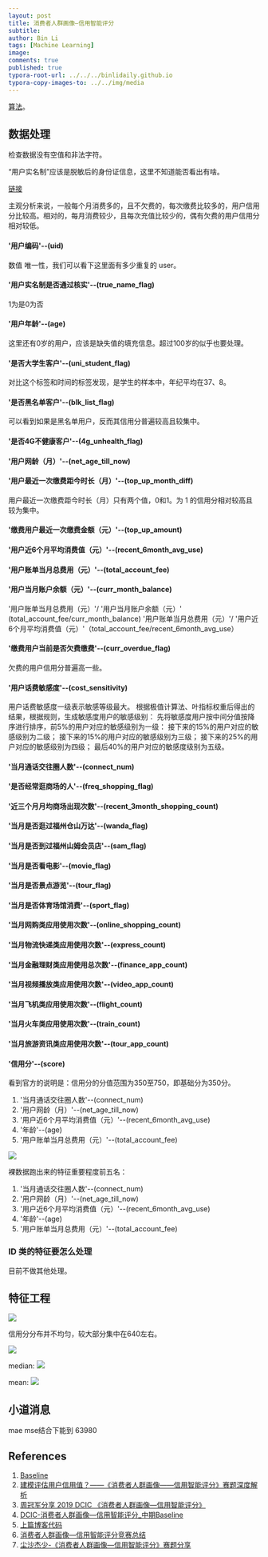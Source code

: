 ```yaml
---
layout: post
title: 消费者人群画像—信用智能评分
subtitle:
author: Bin Li
tags: [Machine Learning]
image: 
comments: true
published: true
typora-root-url: ../../../binlidaily.github.io
typora-copy-images-to: ../../img/media
---
```


[算法](https://www.datafountain.cn/competitions/337/details)。

## 数据处理
检查数据没有空值和非法字符。

“用户实名制”应该是脱敏后的身份证信息，这里不知道能否看出有啥。

[链接](https://www.datafountain.cn/competitions/337/details/code-submit?id=84982)

主观分析来说，一般每个月消费多的，且不欠费的，每次缴费比较多的，用户信用分比较高。相对的，每月消费较少，且每次充值比较少的，偶有欠费的用户信用分相对较低。

#### '用户编码'--(uid)
数值 唯一性，我们可以看下这里面有多少重复的 user。

#### '用户实名制是否通过核实'--(true_name_flag)
1为是0为否

#### '用户年龄'--(age)
这里还有0岁的用户，应该是缺失值的填充信息。超过100岁的似乎也要处理。





#### '是否大学生客户'--(uni_student_flag)
对比这个标签和时间的标签发现，是学生的样本中，年纪平均在37、8。

#### '是否黑名单客户'--(blk_list_flag)
可以看到如果是黑名单用户，反而其信用分普遍较高且较集中。

#### '是否4G不健康客户'--(4g_unhealth_flag)

#### '用户网龄（月）'--(net_age_till_now)

#### '用户最近一次缴费距今时长（月）'--(top_up_month_diff)
用户最近一次缴费距今时长（月）只有两个值，0和1。为 1 的信用分相对较高且较为集中。

#### '缴费用户最近一次缴费金额（元）'--(top_up_amount)

#### '用户近6个月平均消费值（元）'--(recent_6month_avg_use)

#### '用户账单当月总费用（元）'--(total_account_fee)

#### '用户当月账户余额（元）'--(curr_month_balance)
'用户账单当月总费用（元）'/ '用户当月账户余额（元）' (total_account_fee/curr_month_balance)
'用户账单当月总费用（元）'/ '用户近6个月平均消费值（元）'（total_account_fee/recent_6month_avg_use）

#### '缴费用户当前是否欠费缴费'--(curr_overdue_flag)
欠费的用户信用分普遍高一些。

#### '用户话费敏感度'--(cost_sensitivity)
用户话费敏感度一级表示敏感等级最大。
根据极值计算法、叶指标权重后得出的结果，根据规则，生成敏感度用户的敏感级别：
先将敏感度用户按中间分值按降序进行排序，前5%的用户对应的敏感级别为一级：
接下来的15%的用户对应的敏感级别为二级；
接下来的15%的用户对应的敏感级别为三级；
接下来的25%的用户对应的敏感级别为四级；
最后40%的用户对应的敏感度级别为五级。

#### '当月通话交往圈人数'--(connect_num)

#### '是否经常逛商场的人'--(freq_shopping_flag)

#### '近三个月月均商场出现次数'--(recent_3month_shopping_count)

#### '当月是否逛过福州仓山万达'--(wanda_flag)

#### '当月是否到过福州山姆会员店'--(sam_flag)

#### '当月是否看电影'--(movie_flag)

#### '当月是否景点游览'--(tour_flag)

#### '当月是否体育场馆消费'--(sport_flag)

#### '当月网购类应用使用次数'--(online_shopping_count)

#### '当月物流快递类应用使用次数'--(express_count)

#### '当月金融理财类应用使用总次数'--(finance_app_count)

#### '当月视频播放类应用使用次数'--(video_app_count)

#### '当月飞机类应用使用次数'--(flight_count)

#### '当月火车类应用使用次数'--(train_count)

#### '当月旅游资讯类应用使用次数'--(tour_app_count)

#### '信用分'--(score)
看到官方的说明是：信用分的分值范围为350至750，即基础分为350分。

1. '当月通话交往圈人数'--(connect_num)
2. '用户网龄（月）'--(net_age_till_now)
3. '用户近6个月平均消费值（元）'--(recent_6month_avg_use)
4. '年龄'--(age)
5. '用户账单当月总费用（元）'--(total_account_fee)


![](/img/media/15502252558202.jpg)


裸数据跑出来的特征重要程度前五名：
1. '当月通话交往圈人数'--(connect_num)
2. '用户网龄（月）'--(net_age_till_now)
3. '用户近6个月平均消费值（元）'--(recent_6month_avg_use)
4. '年龄'--(age)
5. '用户账单当月总费用（元）'--(total_account_fee)


### ID 类的特征要怎么处理
目前不做其他处理。

## 特征工程

![](/img/media/15512504784120.jpg)


信用分分布并不均匀，较大部分集中在640左右。


![](/img/media/15513222989176.jpg)

median:
![](/img/media/15513223132708.jpg)



mean:
![](/img/media/15513223964542.jpg)



## 小道消息
mae mse结合下能到 63980

## References
1. [Baseline](https://github.com/wangvenn/Credit-Scoring-Regression)
2. [建模评估用户信用值？——《消费者人群画像——信用智能评分》赛题深度解析](https://mp.weixin.qq.com/s/JnLhByXMVgChYjMggSTVWg)
3. [周冠军分享 2019 DCIC 《消费者人群画像—信用智能评分》](https://mp.weixin.qq.com/s/y_YwBJ5D8WCj2BPXRxrRxg)
4. [DCIC-消费者人群画像—信用智能评分_中期Baseline](https://zhuanlan.zhihu.com/p/57910316)
5. [上篇博客代码](https://github.com/renxingkai/Credit_Score_Baseline)
6. [消费者人群画像—信用智能评分竞赛总结](https://zhuanlan.zhihu.com/p/58020980)
7. [尘沙杰少-《消费者人群画像—信用智能评分》赛题分享](https://mp.weixin.qq.com/s?__biz=MzI5ODQxMTk5MQ==&mid=2247485727&idx=2&sn=411ac0329bdae3b5475e49d9af11b67f&chksm=eca77ba7dbd0f2b1fe5bd209f153f3797fc24093cebdeed0f292fd6c090bb36d9ef40991caf2&mpshare=1&scene=23&srcid=0227CpGIrhXsICJifSej0A3v#rd)
